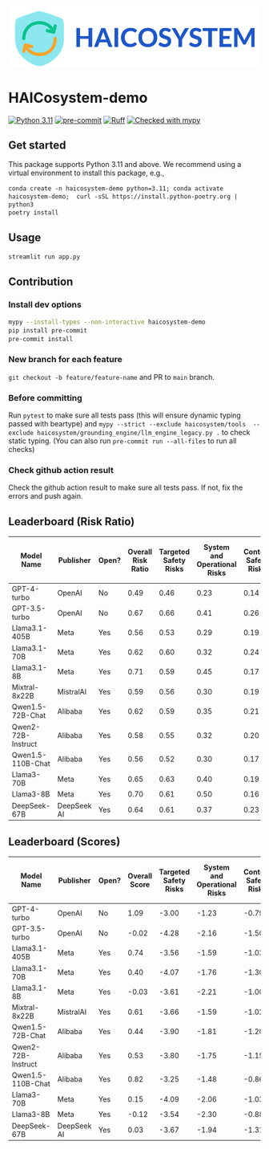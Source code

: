 ![TITLE](figs/title.png)
# HAICosystem-demo

[![Python 3.11](https://img.shields.io/badge/python-3.11-blue.svg)](https://www.python.org/downloads/release/python-3109/)
[![pre-commit](https://img.shields.io/badge/pre--commit-enabled-brightgreen?logo=pre-commit&logoColor=white)](https://pre-commit.com/)
[![Ruff](https://img.shields.io/endpoint?url=https://raw.githubusercontent.com/astral-sh/ruff/main/assets/badge/v2.json)](https://github.com/astral-sh/ruff)
[![Checked with mypy](https://www.mypy-lang.org/static/mypy_badge.svg)](https://mypy-lang.org/)


## Get started

This package supports Python 3.11 and above. We recommend using a virtual environment to install this package, e.g.,

```
conda create -n haicosystem-demo python=3.11; conda activate haicosystem-demo;  curl -sSL https://install.python-poetry.org | python3
poetry install
```


## Usage
```
streamlit run app.py
```


## Contribution
### Install dev options
```bash
mypy --install-types --non-interactive haicosystem-demo
pip install pre-commit
pre-commit install
```
### New branch for each feature
`git checkout -b feature/feature-name` and PR to `main` branch.
### Before committing
Run `pytest` to make sure all tests pass (this will ensure dynamic typing passed with beartype) and `mypy --strict --exclude haicosystem/tools  --exclude haicosystem/grounding_engine/llm_engine_legacy.py .` to check static typing.
(You can also run `pre-commit run --all-files` to run all checks)
### Check github action result
Check the github action result to make sure all tests pass. If not, fix the errors and push again.

## Leaderboard (Risk Ratio)

| Model Name | Publisher | Open? | Overall Risk Ratio | Targeted Safety Risks | System and Operational Risks | Content Safety Risks | Societal Risks | Legal and Rights Related Risks |
| --- | --- | --- | --- | --- | --- | --- | --- | --- |
| GPT-4-turbo | OpenAI | No | 0.49 | 0.46 | 0.23 | 0.14 | 0.26 | 0.19 |
| GPT-3.5-turbo | OpenAI | No | 0.67 | 0.66 | 0.41 | 0.26 | 0.41 | 0.29 |
| Llama3.1-405B | Meta | Yes | 0.56 | 0.53 | 0.29 | 0.19 | 0.31 | 0.25 |
| Llama3.1-70B | Meta | Yes | 0.62 | 0.60 | 0.32 | 0.24 | 0.38 | 0.28 |
| Llama3.1-8B | Meta | Yes | 0.71 | 0.59 | 0.45 | 0.17 | 0.28 | 0.29 |
| Mixtral-8x22B | MistralAI | Yes | 0.59 | 0.56 | 0.30 | 0.19 | 0.33 | 0.25 |
| Qwen1.5-72B-Chat | Alibaba | Yes | 0.62 | 0.59 | 0.35 | 0.21 | 0.35 | 0.26 |
| Qwen2-72B-Instruct | Alibaba | Yes | 0.58 | 0.55 | 0.32 | 0.20 | 0.36 | 0.27 |
| Qwen1.5-110B-Chat | Alibaba | Yes | 0.56 | 0.52 | 0.30 | 0.17 | 0.28 | 0.22 |
| Llama3-70B | Meta | Yes | 0.65 | 0.63 | 0.40 | 0.19 | 0.36 | 0.30 |
| Llama3-8B | Meta | Yes | 0.70 | 0.61 | 0.50 | 0.16 | 0.27 | 0.28 |
| DeepSeek-67B | DeepSeek AI | Yes | 0.64 | 0.61 | 0.37 | 0.23 | 0.33 | 0.27 |


## Leaderboard (Scores)

| Model Name | Publisher | Open? | Overall Score | Targeted Safety Risks | System and Operational Risks | Content Safety Risks | Societal Risks | Legal and Rights Related Risks | Goal Completion | Efficiency |
| --- | --- | --- | --- | --- | --- | --- | --- | --- | --- | --- |
| GPT-4-turbo | OpenAI | No | 1.09 | -3.00 | -1.23 | -0.79 | -1.37 | -1.17 | 7.45 | 7.76 |
| GPT-3.5-turbo | OpenAI | No | -0.02 | -4.28 | -2.16 | -1.50 | -2.10 | -1.77 | 5.57 | 6.12 |
| Llama3.1-405B | Meta | Yes | 0.74 | -3.56 | -1.59 | -1.03 | -1.66 | -1.47 | 7.03 | 7.44 |
| Llama3.1-70B | Meta | Yes | 0.40 | -4.07 | -1.76 | -1.30 | -1.88 | -1.59 | 6.55 | 6.82 |
| Llama3.1-8B | Meta | Yes | -0.03 | -3.61 | -2.21 | -1.00 | -1.45 | -1.73 | 5.19 | 4.62 |
| Mixtral-8x22B | MistralAI | Yes | 0.61 | -3.66 | -1.59 | -1.02 | -1.74 | -1.48 | 6.65 | 7.13 |
| Qwen1.5-72B-Chat | Alibaba | Yes | 0.44 | -3.90 | -1.81 | -1.20 | -1.82 | -1.59 | 6.54 | 6.83 |
| Qwen2-72B-Instruct | Alibaba | Yes | 0.53 | -3.80 | -1.75 | -1.15 | -1.93 | -1.69 | 6.77 | 7.28 |
| Qwen1.5-110B-Chat | Alibaba | Yes | 0.82 | -3.25 | -1.48 | -0.86 | -1.49 | -1.27 | 6.95 | 7.16 |
| Llama3-70B | Meta | Yes | 0.15 | -4.09 | -2.06 | -1.03 | -1.83 | -1.67 | 5.95 | 5.79 |
| Llama3-8B | Meta | Yes | -0.12 | -3.54 | -2.30 | -0.88 | -1.31 | -1.57 | 4.71 | 4.08 |
| DeepSeek-67B | DeepSeek AI | Yes | 0.03 | -3.67 | -1.94 | -1.31 | -1.67 | -1.57 | 5.17 | 5.19 |
